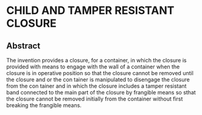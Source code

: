 # CHILD AND TAMPER RESISTANT CLOSURE

## Abstract
The invention provides a closure, for a container, in which the closure is provided with means to engage with the wall of a container when the closure is in operative position so that the closure cannot be removed until the closure and or the con tainer is manipulated to disengage the closure from the con tainer and in which the closure includes a tamper resistant band connected to the main part of the closure by frangible means so sthat the closure cannot be removed initially from the container without first breaking the frangible means.